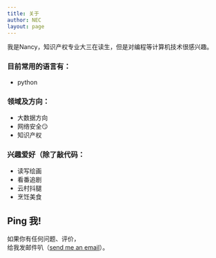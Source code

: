 ```yaml
---
title: 关于
author: NEC
layout: page
---
```

我是Nancy，知识产权专业大三在读生，但是对编程等计算机技术很感兴趣。


### 目前常用的语言有：
- python

### 领域及方向：
- 大数据方向
- 网络安全😏
- 知识产权

### 兴趣爱好（除了敲代码：

- 读写绘画
- 看番追剧
- 云村抖腿
- 烹饪美食

## Ping 我!

如果你有任何问题、评价，  
给我发邮件叭（[send me an email](mailto:chinano1cnm@gmail.com)）。 





